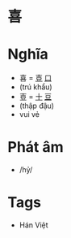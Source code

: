 # 喜

# Nghĩa
* 喜 = [壴](壴.md) [口](口.md)
* (trú khẩu)
* 壴 = [十](十.md) [豆](豆.md)
* (thập đậu)
* vui vẻ

# Phát âm
* /hỷ/

# Tags
* Hán Việt

